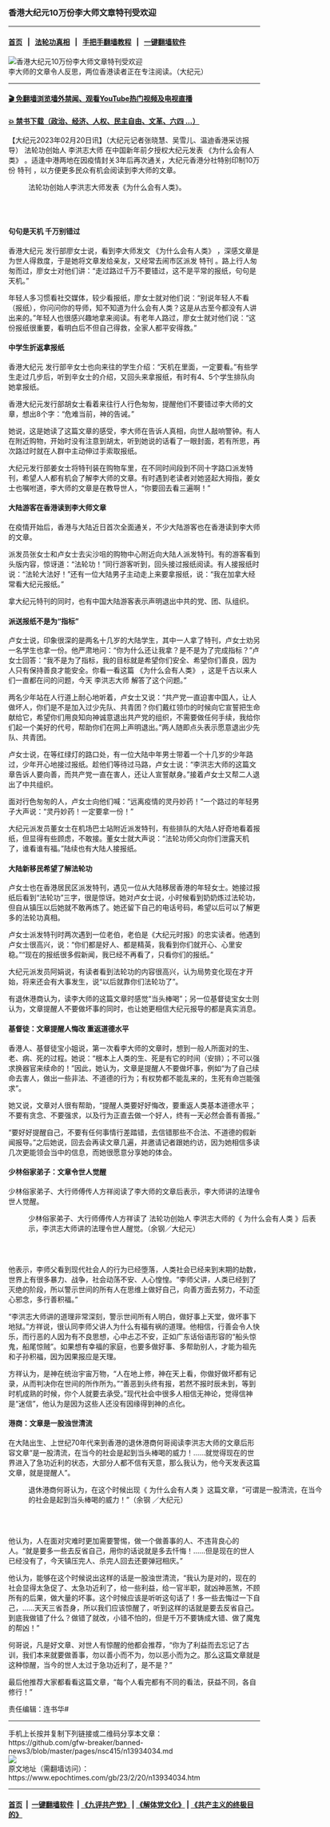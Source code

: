 ### 香港大纪元10万份李大师文章特刊受欢迎
------------------------

#### [首页](https://github.com/gfw-breaker/banned-news3/blob/master/README.md) &nbsp;&nbsp;|&nbsp;&nbsp; [法轮功真相](https://github.com/begood0513/basic/blob/master/README.md)  &nbsp;&nbsp;|&nbsp;&nbsp; [手把手翻墙教程](https://github.com/gfw-breaker/guides/wiki)  &nbsp;&nbsp;|&nbsp;&nbsp; [一键翻墙软件](https://github.com/gfw-breaker/nogfw/blob/master/README.md)  



<div><img alt="香港大纪元10万份李大师文章特刊受欢迎" class="attachment-djy_600_400 size-djy_600_400 wp-post-image" src="https://i.epochtimes.com/assets/uploads/2023/02/id13934057-hk-600x400.jpg"/>
<div class="caption">
 李大师的文章令人反思，两位香港读者正在专注阅读。（大纪元）
</div></div><hr/>

#### [ 🎬  免翻墙浏览墙外禁闻、观看YouTube热门视频及电视直播](https://github.com/gfw-breaker/HelloWorld)

#### [ 💥  禁书下载（政治、经济、人权、民主自由、文革、六四 ...）](https://github.com/gfw-breaker/books/blob/master/README.md)

<div><p>
 【大纪元2023年02月20日讯】（大纪元记者张晓慧、吴雪儿、温迪香港采访报导）
 <ok href="https://www.epochtimes.com/gb/tag/%E6%B3%95%E8%BD%AE%E5%8A%9F%E5%88%9B%E5%A7%8B%E4%BA%BA.html">
  法轮功创始人
 </ok>
 <ok href="https://www.epochtimes.com/gb/tag/%E6%9D%8E%E6%B4%AA%E5%BF%97%E5%A4%A7%E5%B8%88.html">
  李洪志大师
 </ok>
 在中国新年前夕授权大纪元发表
 <ok href="https://www.epochtimes.com/gb/23/1/21/n13912117.htm">
  《为什么会有人类》
 </ok>
 。适逢中港两地在因疫情封关3年后再次通关，大纪元香港分社特别印制10万份
 <ok href="https://www.epochtimes.com/gb/tag/%E7%89%B9%E5%88%8A.html">
  特刊
 </ok>
 ，以方便更多民众有机会阅读到李大师的文章。
 <br/>
 <figure aria-describedby="caption-attachment-13916873" class="wp-caption aligncenter" id="attachment_13916873" style="width: 600px">
  <ok href="https://www.epochtimes.com/gb/23/1/21/n13912117.htm" target="_blank">
   <img alt="" class="size-large wp-image-13916873" src="https://i.epochtimes.com/assets/uploads/2023/02/id13923391-Chinese-ET-top-banner.png"/>
  </ok>
  <br/><figcaption class="wp-caption-text" id="caption-attachment-13916873">
   <ok href="https://www.epochtimes.com/gb/23/1/21/n13912117.htm">
    法轮功创始人李洪志大师发表《为什么会有人类》。
   </ok>
  </figcaption><br/>
 </figure><br/>
</p>
<h4>
 句句是天机 千万别错过
</h4>
<p>
 <ok href="https://www.epochtimes.com/gb/tag/%E9%A6%99%E6%B8%AF%E5%A4%A7%E7%BA%AA%E5%85%83.html">
  香港大纪元
 </ok>
 发行部廖女士说，看到李大师发文
 <ok href="https://www.epochtimes.com/gb/23/1/21/n13912117.htm">
  《为什么会有人类》
 </ok>
 ，深感文章是为世人得救度，于是她将文章发给亲友，又经常去闹市区派发
 <ok href="https://www.epochtimes.com/gb/tag/%E7%89%B9%E5%88%8A.html">
  特刊
 </ok>
 。路上行人匆匆而过，廖女士对他们讲：“走过路过千万不要错过，这不是平常的报纸，句句是天机。”
</p>
<p>
 年轻人多习惯看社交媒体，较少看报纸，廖女士就对他们说：“别说年轻人不看（报纸），你问问你的导师，知不知道为什么会有人类？这是从古至今都没有人讲出来的。”年轻人也很感兴趣地拿来阅读。有老年人路过，廖女士就对他们说：“这份报纸很重要，看明白后不但自己得救，全家人都平安得救。”
</p>
<h4>
 中学生折返拿报纸
</h4>
<p>
 <ok href="https://www.epochtimes.com/gb/tag/%E9%A6%99%E6%B8%AF%E5%A4%A7%E7%BA%AA%E5%85%83.html">
  香港大纪元
 </ok>
 发行部辛女士也向来往的学生介绍：“天机在里面，一定要看。”有些学生走过几步后，听到辛女士的介绍，又回头来拿报纸，有时有4、5个学生排队向她拿报纸。
</p>
<p>
 香港大纪元发行部胡女士看着来往行人行色匆匆，提醒他们不要错过李大师的文章，想出8个字：“危难当前，神的告诫。”
</p>
<p>
 她说，这是她读了这篇文章的感受，李大师在告诉人真相，向世人敲响警钟。有人在附近购物，开始时没有注意到胡太，听到她说的话看了一眼封面，若有所思，再次路过时就在人群中主动伸过手索取报纸。
</p>
<p>
 大纪元发行部姜女士将特刊装在购物车里，在不同时间段到不同十字路口派发特刊，希望人人都有机会了解李大师的文章。有时遇到老读者对她竖起大拇指，姜女士也嘱咐道，李大师的文章是在教导世人，“你要回去看三遍啊！”
</p>
<h4>
 大陆游客在香港读到李大师文章
</h4>
<p>
 在疫情开始后，香港与大陆近日首次全面通关，不少大陆游客也在香港读到李大师的文章。
</p>
<p>
 派发员张女士和卢女士去尖沙咀的购物中心附近向大陆人派发特刊。有的游客看到头版内容，惊讶道：“法轮功！”同行游客听到，回头接过报纸阅读。有人接报纸时说：“法轮大法好！”还有一位大陆男子主动走上来要拿报纸，说：“我在加拿大经常看大纪元报纸。”
</p>
<p>
 拿大纪元特刊的同时，也有中国大陆游客表示声明退出中共的党、团、队组织。
</p>
<h4>
 派送报纸不是为“指标”
</h4>
<p>
 卢女士说，印象很深的是两名十几岁的大陆学生，其中一人拿了特刊，卢女士劝另一名学生也拿一份。他严肃地问：“你为什么还让我拿？是不是为了完成指标？”卢女士回答：“我不是为了指标，我的目标就是希望你们安全、希望你们善良，因为人只有保持善良才能安全。你看一看这篇
 <ok href="https://www.epochtimes.com/gb/23/1/21/n13912117.htm">
  《为什么会有人类》
 </ok>
 ，这是千古以来人们一直都在问的问题，今天
 <ok href="https://www.epochtimes.com/gb/tag/%E6%9D%8E%E6%B4%AA%E5%BF%97%E5%A4%A7%E5%B8%88.html">
  李洪志大师
 </ok>
 解答了这个问题。”
</p>
<p>
 两名少年站在人行道上耐心地听着，卢女士又说：“共产党一直迫害中国人，让人做坏人，你们是不是加入过少先队、共青团？你们戴红领巾的时候向它宣誓把生命献给它，希望你们用良知向神诚意退出共产党的组织，不需要做任何手续，我给你们起一个美好的代号，帮助你们在网上声明退出。”两人随即点头表示愿意退出少先队、共青团。
</p>
<p>
 卢女士说，在等红绿灯的路口处，有一位大陆中年男士带着一个十几岁的少年路过，少年开心地接过报纸。趁他们等待过马路，卢女士说：“李洪志大师的这篇文章告诉人要向善，而共产党一直在害人，还让人宣誓献身。”接着卢女士又帮二人退出了中共组织。
</p>
<p>
 面对行色匆匆的人，卢女士向他们喊：“远离疫情的灵丹妙药！”一个路过的年轻男子大声说：“灵丹妙药！一定要拿一份！”
</p>
<p>
 大纪元派发员董女士在机场巴士站附近派发特刊，有些排队的大陆人好奇地看着报纸，但显得有些顾虑，不敢接。董女士就大声说：“法轮功师父向你们泄露天机了，谁看谁有福。”陆续也有大陆人接报纸。
</p>
<h4>
 大陆新移民希望了解法轮功
</h4>
<p>
 卢女士也在香港居民区派发特刊，遇见一位从大陆移居香港的年轻女士。她接过报纸后看到“法轮功”三字，很是惊讶。她对卢女士说，小时候看到奶奶炼过法轮功，但自从镇压以后她就不敢再炼了。她还留下自己的电话号码，希望以后可以了解更多的法轮功真相。
</p>
<p>
 卢女士派发特刊时两次遇到一位老伯，老伯是《大纪元时报》的忠实读者。他遇到卢女士很高兴，说：“你们都是好人、都是精英，我看到你们就开心、心里安稳。”“现在的报纸很多假新闻，我已经不再看了，只看你们的报纸。”
</p>
<p>
 大纪元派发员阿娟说，有读者看到法轮功的内容很高兴，认为局势变化现在才开始，将来还会有大事发生，说“以后就靠你们法轮功了”。
</p>
<p>
 有退休港商认为，读李大师的这篇文章时感觉“当头棒喝”；另一位基督徒宝女士则认为，文章提醒人不要做坏事的同时，也让她更相信大纪元报导的都是真实消息。
</p>
<h4>
 基督徒：文章提醒人悔改 重返道德水平
</h4>
<p>
 香港人、基督徒宝小姐说，第一次看李大师的文章时，想到一般人所面对的生、老、病、死的过程。她说：“根本上人类的生、死是有它的时间（安排）；不可以强求换器官来续命的！”因此，她认为，文章是提醒人不要做坏事，例如“为了自己续命去害人，做出一些非法、不道德的行为；有权势都不能乱来的，生死有命岂能强求”。
</p>
<p>
 她又说，文章对人很有帮助，“提醒人类要好好悔改，要重返人类基本道德水平；不要有贪念、不要强求，以及行为正直去做一个好人，终有一天必然会善有善报。”
</p>
<p>
 “要好好提醒自己，不要有任何事情行差踏错，去信错那些不合法、不道德的假新闻报导。”之后她说，回去会再读文章几遍，并邀请记者跟她约访，因为她相信多读几次更能领会当中的信息，而她很愿意分享她的体会。
</p>
<h4>
 少林俗家弟子：文章令世人觉醒
</h4>
<p>
 少林俗家弟子、大行师傅传人方祥阅读了李大师的文章后表示，李大师讲的法理令世人觉醒。
</p>
<figure aria-describedby="caption-attachment-13934038" class="wp-caption aligncenter" id="attachment_13934038" style="width: 600px">
 <ok href="https://i.epochtimes.com/assets/uploads/2023/02/id13934038-DSC01581-e1676892085753.jpg" target="_blank">
  <img alt="" class="size-large wp-image-13934038" src="https://i.epochtimes.com/assets/uploads/2023/02/id13934038-DSC01581-600x400.jpg"/>
 </ok>
 <br/><figcaption class="wp-caption-text" id="caption-attachment-13934038">
  少林俗家弟子、大行师傅传人方祥读了
  <ok href="https://www.epochtimes.com/gb/tag/%E6%B3%95%E8%BD%AE%E5%8A%9F%E5%88%9B%E5%A7%8B%E4%BA%BA.html">
   法轮功创始人
  </ok>
  李洪志大师的《
  <ok href="https://www.epochtimes.com/gb/tag/%E4%B8%BA%E4%BB%80%E4%B9%88%E4%BC%9A%E6%9C%89%E4%BA%BA%E7%B1%BB.html">
   为什么会有人类
  </ok>
  》后表示，李洪志大师讲的法理令世人醒觉。（余钢／大纪元）
 </figcaption><br/>
</figure><br/>
<p>
 他表示，李师父看到现代社会人的行为已经堕落，人类社会已经来到末期的劫数，世界上有很多暴力、战争，社会动荡不安、人心惶惶。“李师父讲，人类已经到了灭绝的阶段，所以警示世间的所有人在思维上做好自己，向善方面去努力，不动歪心邪念，多行善积福。”
</p>
<p>
 “李洪志大师讲的道理非常深刻，警示世间所有人明白，做好事上天堂，做坏事下地狱。”方祥说，很认同李师父讲人为什么有福有祸的道理。他相信，行善会令人快乐，而行恶的人因为有不良思想，心中忐忑不安，正如广东话俗语形容的“船头惊鬼，船尾惊贼”。如果想有幸福的家庭，也要多做好事、多帮助别人，才能为祖先和子孙积福，因为因果报应是天理。
</p>
<p>
 方祥认为，是神在统治宇宙万物，“人在地上修，神在天上看，你做好做坏都有记录，从而判决你在世间的所作所为。”“善恶到头终有报，若然不报时辰未到，等到时机成熟的时候，你个人就要去承受。”现代社会中很多人相信无神论，觉得信神是“迷信”，他认为是因为这些人还没有因缘得到神的点化。
</p>
<h4>
 港商：文章是一股浊世清流
</h4>
<p>
 在大陆出生、上世纪70年代来到香港的退休港商何哥阅读李洪志大师的文章后形容文章“是一股清流，在当今的社会是起到当头棒喝的威力！……就觉得现在的世界进入了急功近利的状态，大部分人都不信有天意，那么我认为，他今天发表这篇文章，就是提醒人”。
</p>
<figure aria-describedby="caption-attachment-13934056" class="wp-caption aligncenter" id="attachment_13934056" style="width: 600px">
 <ok href="https://i.epochtimes.com/assets/uploads/2023/02/id13934056-DSC03251-e1676892502113.jpg" target="_blank">
  <img alt="" class="size-large wp-image-13934056" src="https://i.epochtimes.com/assets/uploads/2023/02/id13934056-DSC03251-600x338.jpg"/>
 </ok>
 <br/><figcaption class="wp-caption-text" id="caption-attachment-13934056">
  退休港商何哥认为，在这个时候出现《
  <ok href="https://www.epochtimes.com/gb/tag/%E4%B8%BA%E4%BB%80%E4%B9%88%E4%BC%9A%E6%9C%89%E4%BA%BA%E7%B1%BB.html">
   为什么会有人类
  </ok>
  》这篇文章，“可谓是一股清流，在当今的社会是起到当头棒喝的威力！”（余钢 ／大纪元）
 </figcaption><br/>
</figure><br/>
<p>
 他认为，人在面对灾难时更加需要警惕，做一个做善事的人、不违背良心的人。“就是要多一些去反省自己，用你的话说就是多去忏悔！……但是现在的世人已经没有了，今天镇压完人、杀完人回去还要弹冠相庆。”
</p>
<p>
 他认为，能够在这个时候说出这样的话是一股浊世清流，“我认为是对的，现在的社会显得太急促了、太急功近利了，给一些利益，给一官半职，就凶神恶煞，不顾所有的后果，做大量的坏事。这个时候应该是听听这句话了！多一些去悔过一下自己，……天天三省吾身，所以我们应该惊醒了，听到这样的话就是要去反省自己。到底我做错了什么？做错了就改，小错不怕的，但是千万不要铸成大错、做了魔鬼的帮凶！”
</p>
<p>
 何哥说，凡是好文章、对世人有惊醒的他都会推荐，“你为了利益而去忘记了古训，我们本来就要做善事，勿以善小而不为，勿以恶小而为之。那么这篇文章就是这种惊醒，当今的世人太过于急功近利了，是不是？”
</p>
<p>
 最后他推荐大家都看看这篇文章，“每个人看完都有不同的看法，获益不同，各自修行！”
</p>
<p>
 责任编辑：连书华#
</p>
</div>
<hr/>
手机上长按并复制下列链接或二维码分享本文章：<br/>
https://github.com/gfw-breaker/banned-news3/blob/master/pages/nsc415/n13934034.md <br/>
<a href='https://github.com/gfw-breaker/banned-news3/blob/master/pages/nsc415/n13934034.md'><img src='https://github.com/gfw-breaker/banned-news3/blob/master/pages/nsc415/n13934034.md.png'/></a> <br/>
原文地址（需翻墙访问）：https://www.epochtimes.com/gb/23/2/20/n13934034.htm


------------------------
#### [首页](https://github.com/gfw-breaker/banned-news3/blob/master/README.md) &nbsp;|&nbsp; [一键翻墙软件](https://github.com/gfw-breaker/nogfw/blob/master/README.md) &nbsp;| [《九评共产党》](https://github.com/gfw-breaker/9ping.md/blob/master/README.md#九评之一评共产党是什么) | [《解体党文化》](https://github.com/gfw-breaker/jtdwh.md/blob/master/README.md) | [《共产主义的终极目的》](https://github.com/gfw-breaker/gczydzjmd.md/blob/master/README.md)


<img src='http://gfw-breaker.win/banned-news3/pages/nsc415/n13934034.md' width='0px' height='0px'/>